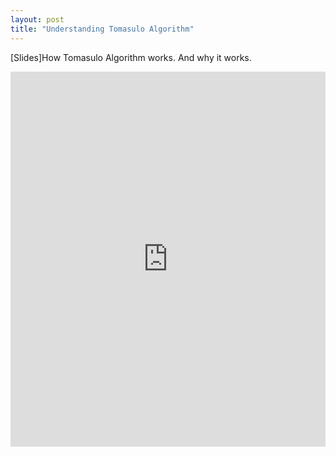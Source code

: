 ```yaml
---
layout: post
title: "Understanding Tomasulo Algorithm"
---
```



[Slides]How Tomasulo Algorithm works. And why it works.


<!--more-->

<iframe src="http://www.slideshare.net/slideshow/embed_code/24540349" width="100%" height="600" frameborder="0" marginwidth="0" marginheight="0" scrolling="no"></iframe>
